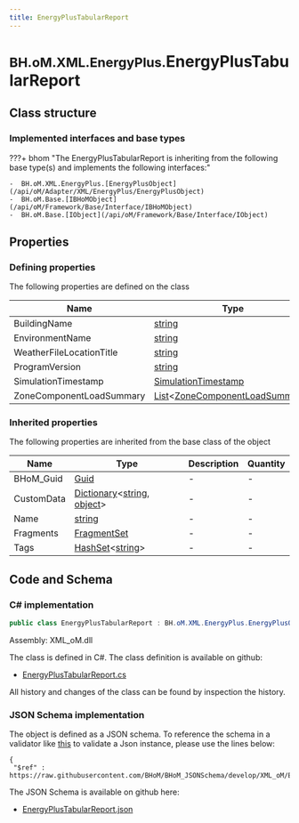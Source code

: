 ```yaml
---
title: EnergyPlusTabularReport
---
```


# <small>BH.oM.XML.EnergyPlus.</small>**EnergyPlusTabularReport**



## Class structure

### Implemented interfaces and base types

???+ bhom "The EnergyPlusTabularReport is inheriting from the following base type(s) and implements the following interfaces:"

    -  BH.oM.XML.EnergyPlus.[EnergyPlusObject](/api/oM/Adapter/XML/EnergyPlus/EnergyPlusObject)
    -  BH.oM.Base.[IBHoMObject](/api/oM/Framework/Base/Interface/IBHoMObject)
    -  BH.oM.Base.[IObject](/api/oM/Framework/Base/Interface/IObject)


## Properties



### Defining properties

The following properties are defined on the class

| Name             | Type             | Description      | Quantity         |
|------------------|------------------|------------------|------------------|
| BuildingName | [string](https://learn.microsoft.com/en-us/dotnet/api/System.String?view=netstandard-2.0) | - | - |
| EnvironmentName | [string](https://learn.microsoft.com/en-us/dotnet/api/System.String?view=netstandard-2.0) | - | - |
| WeatherFileLocationTitle | [string](https://learn.microsoft.com/en-us/dotnet/api/System.String?view=netstandard-2.0) | - | - |
| ProgramVersion | [string](https://learn.microsoft.com/en-us/dotnet/api/System.String?view=netstandard-2.0) | - | - |
| SimulationTimestamp | [SimulationTimestamp](/api/oM/Adapter/XML/EnergyPlus/SimulationTimestamp) | - | - |
| ZoneComponentLoadSummary | [List](https://learn.microsoft.com/en-us/dotnet/api/System.Collections.Generic.List-1?view=netstandard-2.0)&lt;[ZoneComponentLoadSummary](/api/oM/Adapter/XML/EnergyPlus/ZoneComponentLoadSummary)&gt; | - | - |


### Inherited properties
The following properties are inherited from the base class of the object

| Name             | Type             | Description      | Quantity         |
|------------------|------------------|------------------|------------------|
| BHoM_Guid | [Guid](https://learn.microsoft.com/en-us/dotnet/api/System.Guid?view=netstandard-2.0) | - | - |
| CustomData | [Dictionary](https://learn.microsoft.com/en-us/dotnet/api/System.Collections.Generic.Dictionary-2?view=netstandard-2.0)&lt;[string](https://learn.microsoft.com/en-us/dotnet/api/System.String?view=netstandard-2.0), [object](https://learn.microsoft.com/en-us/dotnet/api/System.Object?view=netstandard-2.0)&gt; | - | - |
| Name | [string](https://learn.microsoft.com/en-us/dotnet/api/System.String?view=netstandard-2.0) | - | - |
| Fragments | [FragmentSet](/api/oM/Framework/Base/FragmentSet) | - | - |
| Tags | [HashSet](https://learn.microsoft.com/en-us/dotnet/api/System.Collections.Generic.HashSet-1?view=netstandard-2.0)&lt;[string](https://learn.microsoft.com/en-us/dotnet/api/System.String?view=netstandard-2.0)&gt; | - | - |


## Code and Schema

### C# implementation

``` C# title="C#"
public class EnergyPlusTabularReport : BH.oM.XML.EnergyPlus.EnergyPlusObject, BH.oM.Base.IBHoMObject, BH.oM.Base.IObject
```

Assembly: XML_oM.dll

The class is defined in C#. The class definition is available on github:

- [EnergyPlusTabularReport.cs](https://github.com/BHoM/XML_Toolkit/blob/develop/XML_oM/EnergyPlus\EnergyPlusTabularReport.cs)

All history and changes of the class can be found by inspection the history.
### JSON Schema implementation

The object is defined as a JSON schema. To reference the schema in a validator like [this](https://www.jsonschemavalidator.net/) to validate a Json instance, please use the lines below:

``` { .json .copy .select } title="JSON Schema"
{
 "$ref" : https://raw.githubusercontent.com/BHoM/BHoM_JSONSchema/develop/XML_oM/EnergyPlus/EnergyPlusTabularReport.json}
```

The JSON Schema is available on github here:

- [EnergyPlusTabularReport.json](https://github.com/BHoM/BHoM_JSONSchema/blob/develop/XML_oM/EnergyPlus/EnergyPlusTabularReport.json)
